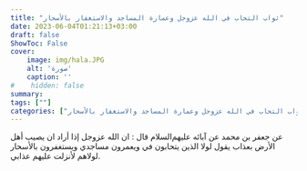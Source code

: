 ```yaml
---
title: "ثواب التحاب في الله عزوجل وعمارة المساجد والاستغفار بالأسحار"
date: 2023-06-04T01:21:13+03:00
draft: false
ShowToc: False
cover:
    image: img/hala.JPG
    alt: 'صورة'
    caption: ''
#    hidden: false
summary: 
tags: [""]
categories: ["ثواب التحاب في الله عزوجل وعمارة المساجد والاستغفار بالأسحار"]
---
```

عن جعفر بن محمد عن آبائه عليهم‌السلام قال :
ان الله عزوجل إذا أراد ان يصيب أهل الأرض بعذاب يقول لولا الذين
يتحابون في ويعمرون مساجدي ويستغفرون بالأسحار لولاهم لأنزلت
عليهم عذابي.


